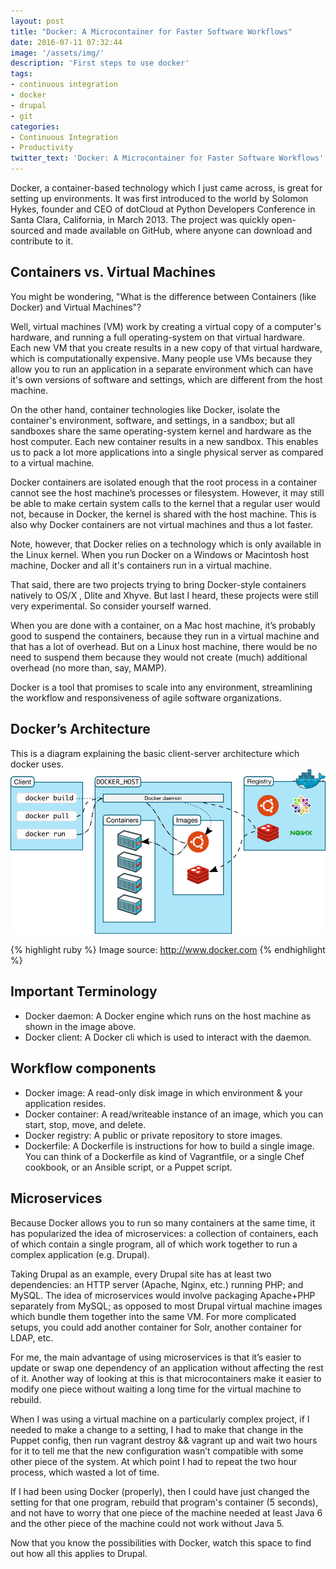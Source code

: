 ```yaml
---
layout: post
title: "Docker: A Microcontainer for Faster Software Workflows"
date: 2016-07-11 07:32:44
image: '/assets/img/'
description: 'First steps to use docker'
tags:
- continuous integration
- docker
- drupal
- git
categories:
- Continuous Integration
- Productivity
twitter_text: 'Docker: A Microcontainer for Faster Software Workflows'
---
```


Docker, a container-based technology which I just came across, is great for setting up environments. It was first introduced to the world by Solomon Hykes, founder and CEO of dotCloud at Python Developers Conference in Santa Clara, California, in March 2013. The project was quickly open-sourced and made available on GitHub, where anyone can download and contribute to it.

## Containers vs. Virtual Machines

You might be wondering, "What is the difference between Containers (like Docker) and Virtual Machines"?

Well, virtual machines (VM) work by creating a virtual copy of a computer's hardware, and running a full operating-system on that virtual hardware. Each new VM that you create results in a new copy of that virtual hardware, which is computationally expensive. Many people use VMs because they allow you to run an application in a separate environment which can have it's own versions of software and settings, which are different from the host machine.

On the other hand, container technologies like Docker, isolate the container's environment, software, and settings, in a sandbox; but all sandboxes share the same operating-system kernel and hardware as the host computer. Each new container results in a new sandbox. This enables us to pack a lot more applications into a single physical server as compared to a virtual machine.

Docker containers are isolated enough that the root process in a container cannot see the host machine’s processes or filesystem. However, it may still be able to make certain system calls to the kernel that a regular user would not, because in Docker, the kernel is shared with the host machine. This is also why Docker containers are not virtual machines and thus a lot faster.

Note, however, that Docker relies on a technology which is only available in the Linux kernel. When you run Docker on a Windows or Macintosh host machine, Docker and all it's containers run in a virtual machine.

That said, there are two projects trying to bring Docker-style containers natively to OS/X , Dlite and Xhyve. But last I heard, these projects were still very experimental. So consider yourself warned.

When you are done with a container, on a Mac host machine, it’s probably good to suspend the containers, because they run in a virtual machine and that has a lot of overhead. But on a Linux host machine, there would be no need to suspend them because they would not create (much) additional overhead (no more than, say, MAMP).

Docker is a tool that promises to scale into any environment, streamlining the workflow and responsiveness of agile software organizations.

## Docker’s Architecture

This is a diagram explaining the basic client-server architecture which docker uses.
![Docker architecture](/assets/img/2016-07-11-docker-microcontainers-for-faster-workflows/architecture.png)

{% highlight ruby %}
Image source: http://www.docker.com
{% endhighlight %}

## Important Terminology
- Docker daemon: A Docker engine which runs on the host machine as shown in the image above.
- Docker client: A Docker cli which is used to interact with the daemon.

## Workflow components
- Docker image: A read-only disk image in which environment & your application resides.
- Docker container: A read/writeable instance of an image, which you can start, stop, move, and  delete.
- Docker registry: A public or private repository to store images.
- Dockerfile: A Dockerfile is instructions for how to build a single image. You can think of a Dockerfile as kind of Vagrantfile, or a single Chef cookbook, or an Ansible script, or a Puppet script.

## Microservices

Because Docker allows you to run so many containers at the same time, it has popularized the idea of microservices: a collection of containers, each of which contain a single program,  all of which work together to run a complex application (e.g. Drupal).

Taking Drupal as an example, every Drupal site has at least two dependencies: an HTTP server (Apache, Nginx, etc.) running PHP; and MySQL. The idea of microservices would involve packaging Apache+PHP separately from MySQL; as opposed to most Drupal virtual machine images which bundle them together into the same VM. For more complicated setups, you could add another container for Solr, another container for LDAP, etc.

For me, the main advantage of using microservices is that it’s easier to update or swap one dependency of an application without affecting the rest of it. Another way of looking at this is that microcontainers make it easier to modify one piece without waiting a long time for the virtual machine to rebuild.

When I was using a virtual machine on a particularly complex project, if I needed to make a change to a setting, I had to make that change in the Puppet config, then run vagrant destroy && vagrant up and wait two hours for it to tell me that the new configuration wasn’t compatible with some other piece of the system. At which point I had to repeat the two hour process, which wasted a lot of time.

If I had been using Docker (properly), then I could have just changed the setting for that one program, rebuild that program's container (5 seconds), and not have to worry that one piece of the machine needed at least Java 6 and the other piece of the machine could not work without Java 5.

Now that you know the possibilities with Docker, watch this space to find out how all this applies to Drupal.
